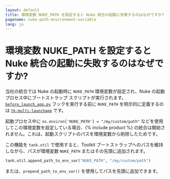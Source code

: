```yaml
---
layout: default
title: 環境変数 NUKE_PATH を設定すると Nuke 統合の起動に失敗するのはなぜですか?
pagename: nuke-path-environment-variable
lang: ja
---
```


# 環境変数 NUKE_PATH を設定すると Nuke 統合の起動に失敗するのはなぜですか?

当社の統合では Nuke の起動時に `NUKE_PATH` 環境変数が設定され、Nuke の起動プロセス中にブートストラップ スクリプトが実行されます。[`before_launch_app.py`](https://github.com/shotgunsoftware/tk-multi-launchapp/blob/6a884aa144851148e8369e9f35a2471087f98d16/hooks/before_app_launch.py) フックを実行する前に `NUKE_PATH` を明示的に定義するのは [`tk-multi-launchapp`](https://support.shotgunsoftware.com/hc/ja/articles/219032968-Application-Launcher#Set%20Environment%20Variables%20and%20Automate%20Behavior%20at%20Launch) です。

起動プロセス中に `os.environ['NUKE_PATH'] = "/my/custom/path"` などを使用してこの環境変数を設定している場合、{% include product %} の統合は開始されません。これは、起動スクリプトのパスを環境変数から削除したためです。

この機能を `tank.util` で使用すると、Toolkit ブートストラップへのパスを維持しながら、パスが環境変数 `NUKE_PATH` またはその先頭に追加されます。

```python
tank.util.append_path_to_env_var("NUKE_PATH", "/my/custom/path")
```

または、`prepend_path_to_env_var()` を使用してパスを先頭に追加できます。